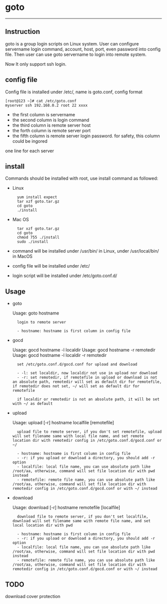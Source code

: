 # goto
---
## Instruction

goto is a group login scripts on Linux system. User can configure servername login command, account, host, port, even password into config file. Then user can use goto servername to login into remote system.

Now It only support ssh login.

## config file

Config file is installed under /etc/, name is goto.conf, config format

	[root@123 ~]# cat /etc/goto.conf
	myserver ssh 192.168.0.2 root 22 xxxx

- the first column is servername
- the second column is login command
- the third column is remote server host
- the forth column is remote server port
- the fifth column is remote server login password. for safety, this column could be ingored

one line for each server

## install

Commands should be installed with root, use install command as followed:

- Linux

		yum install expect
		tar xzf goto.tar.gz
		cd goto
		./install

- Mac OS

		tar xzf goto.tar.gz
		cd goto
		chmod 755 ./install
		sudo ./install

- command will be installed under /usr/bin/ in Linux, under /usr/local/bin/ in MacOS
- config file will be installed under /etc/
- login script will be installed under /etc/goto.conf.d/

## Usage

- goto

	Usage: goto hostname

		login to remote server

		- hostname: hostname is first column in config file

- gocd

	Usage: gocd hostname -l localdir
	Usage: gocd hostname -r remotedir
	Usage: gocd hostname -l localdir -r remotedir

		set /etc/goto.conf.d/gocd.conf for upload and download

		- -l: set localdir, now localdir not use in upload nor download
		- -r: set remotedir, if remotefile in upload or download is not an absolute path, remotedir will set as default dir for remotefile, if remotedir does not set, ~/ will set as default dir for remotefile

		if localdir or remotedir is not an absolute path, it will be set with ~/ as default

- upload

	Usage: upload [-r] hostname localfile [remotefile]
	
		upload file to remote server, if you don't set remotefile, upload will set filename same with local file name, and set remote location dir with remotedir config in /etc/goto.conf.d/gocd.conf or ~/

		- hostname: hostname is first column in config file
		- -r: if you upload or download a directory, you should add -r option
		- localfile: local file name, you can use absolute path like /root/aa, otherwise, command will set file location dir with pwd instead
		- remotefile: remote file name, you can use absolute path like /root/aa, otherwise, command will set file location dir with remotedir config in /etc/goto.conf.d/gocd.conf or with ~/ instead

- download

	Usage: download [-r] hostname remotefile [localfile]
	
		download file to remote server, if you don't set localfile, download will set filename same with remote file name, and set local location dir with pwd

		- hostname: hostname is first column in config file
		- -r: if you upload or download a directory, you should add -r option
		- localfile: local file name, you can use absolute path like /root/aa, otherwise, command will set file location dir with pwd instead
		- remotefile: remote file name, you can use absolute path like /root/aa, otherwise, command will set file location dir with remotedir config in /etc/goto.conf.d/gocd.conf or with ~/ instead


## TODO

download cover protection
